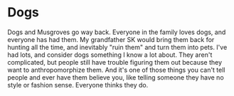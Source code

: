 # Dogs

Dogs and Musgroves go way back. Everyone in the family loves dogs, and everyone has had them. My grandfather SK would bring them back for hunting all the time, and inevitably "ruin them" and turn them into pets. I've had lots, and consider dogs something I know a lot about. They aren't complicated, but people still have trouble figuring them out because they want to anthropomorphize them. And it's one of those things you can't tell people and ever have them believe you, like telling someone they have no style or fashion sense. Everyone thinks they do.

